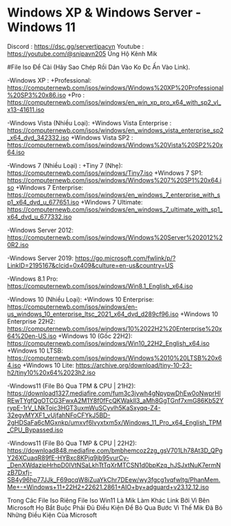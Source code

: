 # Windows XP & Windows Server - Windows 11
Discord : https://dsc.gg/servertipacvn
Youtube : https://youtube.com/@snipavn205
Ủng Hộ Kênh Mik

#File Iso Để Cài (Hãy Sao Chép Rồi Dán Vào Ko Đc Ấn Vào Link).

-Windows XP : 
+Professional:
https://computernewb.com/isos/windows/Windows%20XP%20Professional%20SP3%20x86.iso
+Pro :
https://computernewb.com/isos/windows/en_win_xp_pro_x64_with_sp2_vl_x13-41611.iso

-Windows Vista (Nhiều Loại):
+Windows Vista Enterprise :
https://computernewb.com/isos/windows/en_windows_vista_enterprise_sp2_x64_dvd_342332.iso
+Windows Vista SP2 :
https://computernewb.com/isos/windows/Windows%20Vista%20SP2%20x64.iso

-Windows 7 (Nhiều Loại) :
+Tiny 7 (Nhẹ):
https://computernewb.com/isos/windows/Tiny7.iso
+Windows 7 SP1:
https://computernewb.com/isos/windows/Windows%207%20SP1%20x64.iso
+Windows 7 Enterprise: https://computernewb.com/isos/windows/en_windows_7_enterprise_with_sp1_x64_dvd_u_677651.iso
+Windows 7 Ultimate: https://computernewb.com/isos/windows/en_windows_7_ultimate_with_sp1_x64_dvd_u_677332.iso

-Windows Server 2012:
https://computernewb.com/isos/windows/Windows%20Server%202012%20R2.iso

-Windows Server 2019:
https://go.microsoft.com/fwlink/p/?LinkID=2195167&clcid=0x409&culture=en-us&country=US

-Windows 8.1
Pro:
https://computernewb.com/isos/windows/Win8.1_English_x64.iso

-Windows 10 (Nhiều Loại):
+Windows 10 Enterprise:
https://computernewb.com/isos/windows/en-us_windows_10_enterprise_ltsc_2021_x64_dvd_d289cf96.iso
+Windows 10 Enterprise 22H2:
https://computernewb.com/isos/windows/10%2022H2%20Enterprise%20x64%20en-US.iso
+Windows 10 (Gốc 22H2):
https://computernewb.com/isos/windows/Win10_22H2_English_x64.iso
+Windows 10 LTSB:
https://computernewb.com/isos/windows/Windows%2010%20LTSB%20x64.iso
+Windows 10 Lite:
https://archive.org/download/tiny-10-23-h2/tiny10%20x64%2023h2.iso

-Windows11 (File Bỏ Qua TPM & CPU | 21H2):
https://download1327.mediafire.com/fum3c3jywh4gNpypwDhEw0oNwprHlREwTYgfQgOTCG3FwxA2M1Y8f0fFcQKWakIl3_aMh8GgTGnf7xmG86Kb52YrypE-1rV_LNkToic3HGT3uxmWuSCyvlh5KaSxyqq-Z4-32egyMYXF1_vUjfahNFoCFYkJ5BD-2gHDSaFa6cMGxnkp/umxvf6lvyxtxm5x/Windows_11_Pro_x64_English_TPM_CPU_Bypassed.iso

-Windows11 (File Bỏ Qua TMP & CPU | 22H2):
https://download848.mediafire.com/bmbhemcoz2zg_gsV701Lh78At3D_QPgY26XCuaqR89fE-HYBxc8KPjq9jb95vurCy-_DenXWdazipHrhpD0IVtNSaLkhTtTqXrMTCSN1d0bpKzq_hJSJxtNuK7ermNzB7Dxfj-SB4y96hp77JJk_F69qcqW8iZuaYkChr7DEew/wy3fgcg1vqfwltg/PhanMem.Me+-+Windows+11+22H2+22621.2861+AIO+by+adguard+v23.12.12.iso

Trong Các File Iso Riêng File Iso Win11 Là Mik Làm Khác Link Bởi Vì Bên Microsoft Họ Bắt Buộc Phải Đủ Điều Kiện Để Bỏ Qua Bước Vì Thế Mik Đã Bỏ Những Điều Kiện Của Microsoft



